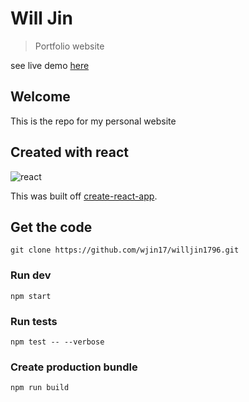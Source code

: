 # Will Jin <img src=[logo] width=1rem/>

> Portfolio website

see live demo [here][site-url]

## Welcome

This is the repo for my personal website

## Created with react

![react][react-badge]

This was built off [create-react-app][cra].

## Get the code

```
git clone https://github.com/wjin17/willjin1796.git
```

### Run dev

```
npm start
```

### Run tests

```
npm test -- --verbose
```

### Create production bundle

```
npm run build
```

[site-url]: https://wjin17.github.io/willjin1796/
[logo]: https://raw.githubusercontent.com/wjin17/willjin1796/master/src/static/img/w-logo-shadow.png
[cra]: https://github.com/facebook/create-react-app
[react-badge]: https://img.shields.io/static/v1?label=React&message=16.12.0&color=blue
